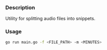 ### Description

Utility for splitting audio files into snippets.

### Usage

```bash
go run main.go -f <FILE_PATH> -m <MINUTES>
```